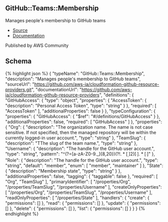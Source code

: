 
## GitHub::Teams::Membership

Manages people&#39;s membership to GitHub teams

- [Source](https:&#x2F;&#x2F;github.com&#x2F;aws-ia&#x2F;cloudformation-github-resource-providers.git) 
- [Documentation]()

Published by AWS Community

## Schema
{% highlight json %}
{
    "typeName": "GitHub::Teams::Membership",
    "description": "Manages people's membership to GitHub teams",
    "sourceUrl": "https://github.com/aws-ia/cloudformation-github-resource-providers.git",
    "documentationUrl": "https://github.com/aws-ia/cloudformation-github-resource-providers",
    "definitions": {
        "GitHubAccess": {
            "type": "object",
            "properties": {
                "AccessToken": {
                    "description": "Personal Access Token",
                    "type": "string"
                }
            },
            "required": [
                "AccessToken"
            ],
            "additionalProperties": false
        }
    },
    "typeConfiguration": {
        "properties": {
            "GitHubAccess": {
                "$ref": "#/definitions/GitHubAccess"
            }
        },
        "additionalProperties": false,
        "required": [
            "GitHubAccess"
        ]
    },
    "properties": {
        "Org": {
            "description": "The organization name. The name is not case sensitive. If not specified, then the managed repository will be within the currently logged-in user account.",
            "type": "string"
        },
        "TeamSlug": {
            "description": "TThe slug of the team name.",
            "type": "string"
        },
        "Username": {
            "description": "The handle for the GitHub user account.",
            "type": "string",
            "pattern": "^(?=[a-zA-Z0-9._]{8,20}$)(?!.*[_.]{2})[^_.].*[^_.]$"
        },
        "Role": {
            "description": "The handle for the GitHub user account.",
            "type": "string",
            "default": "member",
            "enum": [
                "member",
                "maintainer"
            ]
        },
        "State": {
            "description": "Membership state",
            "type": "string"
        }
    },
    "additionalProperties": false,
    "tagging": {
        "taggable": false
    },
    "required": [
        "Org",
        "TeamSlug"
    ],
    "primaryIdentifier": [
        "/properties/Org",
        "/properties/TeamSlug",
        "/properties/Username"
    ],
    "createOnlyProperties": [
        "/properties/Org",
        "/properties/TeamSlug",
        "/properties/Username"
    ],
    "readOnlyProperties": [
        "/properties/State"
    ],
    "handlers": {
        "create": {
            "permissions": []
        },
        "read": {
            "permissions": []
        },
        "update": {
            "permissions": []
        },
        "delete": {
            "permissions": []
        },
        "list": {
            "permissions": []
        }
    }
}
{% endhighlight %}
